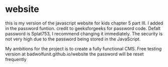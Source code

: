 # website
this is my version of the javascript website for kids chapter 5 part III.
I added in the password funtion.
credit to geeksforgeeks for password code.
Defalt password is Splat753, I recommend changing it immediately.
The security is not very high due to the password being stored in the JavaScript.

My ambitions for the project is to create a fully functional CMS.
Free testing version at badwolfunit.github.io/website
the password will be reset frequently